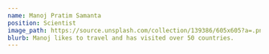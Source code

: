 ```yaml
---
name: Manoj Pratim Samanta
position: Scientist
image_path: https://source.unsplash.com/collection/139386/605x605?a=.png
blurb: Manoj likes to travel and has visited over 50 countries.
---
```

